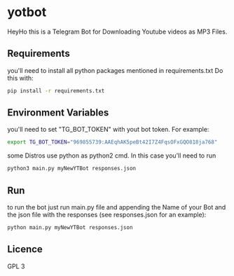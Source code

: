 # yotbot
HeyHo this is a Telegram Bot for Downloading Youtube videos as MP3 Files.

## Requirements
you'll need to install all python packages mentioned in requirements.txt
Do this with:  
```bash
pip install -r requirements.txt
```

## Environment Variables
you'll need to set "TG_BOT_TOKEN" with yout bot token. For example:  
```bash
export TG_BOT_TOKEN="969855739:AAEqhAK5peBt42I7Z4FqsOFxGQO818ja768"
```

some Distros use python as python2 cmd. In this case you'll need to run  
```bash
python3 main.py myNewYTBot responses.json
```
## Run  
to run the bot just run main.py file and appending the Name of your Bot and the json file with the responses (see responses.json for an example):  
```bash
python main.py myNewYTBot responses.json
```

## Licence
GPL 3

